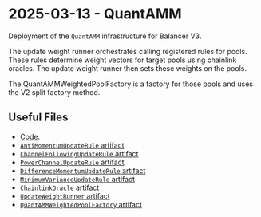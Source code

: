 # 2025-03-13 - QuantAMM

Deployment of the `QuantAMM` infrastructure for Balancer V3.

The update weight runner orchestrates calling registered rules for pools. These rules determine weight vectors for target pools using chainlink oracles. The update weight runner then sets these weights on the pools. 

The QuantAMMWeightedPoolFactory is a factory for those pools and uses the V2 split factory method. 

## Useful Files

- [Code](https://github.com/QuantAMMProtocol/QuantAMM-V1/commit/5c91f5ff35b03f76495afb12d38de64f4d37f5b1).
- [`AntiMomentumUpdateRule` artifact](./artifact/AntiMomentumUpdateRule.json)
- [`ChannelFollowingUpdateRule` artifact](./artifact/ChannelFollowingUpdateRule.json)
- [`PowerChannelUpdateRule` artifact](./artifact/PowerChannelUpdateRule.json)
- [`DifferenceMomentumUpdateRule` artifact](./artifact/DifferenceMomentumUpdateRule.json)
- [`MinimumVarianceUpdateRule` artifact](./artifact/MinimumVarianceUpdateRule.json)
- [`ChainlinkOracle` artifact](./artifact/ChainlinkOracle.json) 
- [`UpdateWeightRunner` artifact](./artifact/UpdateWeightRunner.json)
- [`QuantAMMWeightedPoolFactory` artifact](./artifact/QuantAMMWeightedPoolFactory.json)
